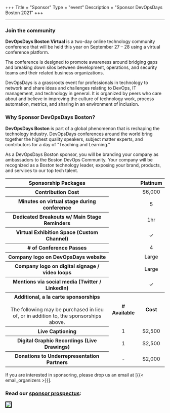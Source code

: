 +++
Title = "Sponsor"
Type = "event"
Description = "Sponsor DevOpsDays Boston 2021"
+++

<hr/>
<div class="container-fluid">
<div class="row justify-content-start">
<div class="col-md-9">
<div>
<h3>Join the community</h3>
<p><strong>DevOpsDays Boston Virtual</strong> is a two-day online technology community conference that will be held this year on September 27 – 28 using a virtual conference platform.</p>
<p>The conference is designed to promote awareness around bridging gaps and breaking down silos between development, operations, and security teams and their related business organizations.</p>
<p>DevOpsDays is a grassroots event for professionals in technology to network and share ideas and challenges relating to DevOps, IT management, and technology in general. It is organized by peers who care about and believe in improving the culture of technology work, process automation, metrics, and sharing in an environment of inclusion.</p>
<h3>Why Sponsor DevOpsDays Boston?</h3>
<p><strong>DevOpsDays Boston</strong> is part of a global phenomenon that is reshaping the technology industry. DevOpsDays
conferences around the world bring together the highest quality speakers, subject matter experts, and contributors for a day of &quot;Teaching and Learning.&quot;</p>
<p>As a DevOpsDays Boston sponsor, you will be branding your company as ambassadors to the Boston DevOps Community. Your company will be recognized as a Boston technology leader, exposing your brand, products, and services to our top tech talent.</p>
</div>
<div class="table-responsive">
<table class="table table-bordered table-hover table-responsive-md">
<thead class="thead-light">
<tr>
<th scope="col">
Sponsorship Packages
</th>
<th scope="col"></th>
<th scope="col">
<center>Platinum</center>
</th>
</tr>
</thead>
<tbody>
<tr>
<th scope="row">Contribution Cost</th>
<td></td>
<td>
<center>$6,000</center>
</td>
</tr>
<tr>
<th scope="row">Minutes on virtual stage during conference</th>
<td></td>
<td>
<center>5</center>
</td>
</tr>
<tr>
<th scope="row">Dedicated Breakouts w/ Main Stage Reminders</th>
<td></td>
<td>
<center>1hr</center>
</td>
</tr>
<tr>
<th scope="row">Virtual Exhibition Space (Custom Channel)</th>
<td></td>
<td>
<center>✓</center>
</td>
</tr>
<tr>
<th scope="row"># of Conference Passes</th>
<td></td>
<td>
<center>4</center>
</td>
</tr>
<tr>
<th scope="row">Company logo on DevOpsDays website</th>
<td></td>
<td>
<center>Large</center>
</td>
</tr>
<tr>
<th scope="row">Company logo on digital signage / video loops</th>
<td></td>
<td>
<center>Large</center>
</td>
</tr>
<tr>
<th scope="row">Mentions via social media (Twitter / LinkedIn)</th>
<td></td>
<td>
<center>✓</center>
</td>
</tr>
<tr></tr>
<tr>
<th scope="row">Additional, a la carte sponsorships<br /><br /><span style="font-weight: normal;">The following may be purchased in lieu of, or in addition to, the sponsorships above.</span></th>
<th>
<center># Available</center>
</th>
<th>
<center>Cost</center>
</th>
</tr>
<tr>
<th scope="row">Live Captioning</th>
<td>
<center>1</center>
</td>
<td>
<center>$2,500</center>
</td>
</tr>
<tr>
<th scope="row">Digital Graphic Recordings (Live Drawings)</th>
<td>
<center>1</center>
</td>
<td>
<center>$2,500</center>
</td>
</tr>
<tr>
<th scope="row">Donations to Underrepresentation Partners</th>
<td>
<center>-</center>
</td>
<td>
<center>$2,000</center>
</td>
</tr>
</tbody>
</table>
<div>

<p>If you are interested in sponsoring, please drop us an email at [{{< email_organizers >}}].</p>


</div>
</div>
</div>
<div class="col-md-3 col-sm-12">
<h3>Read our <a href="https://assets.devopsdays.org/events/2021/boston/devopsdays-boston-2021-prospectus.pdf">sponsor prospectus</a>:</h3>
<a href="https://assets.devopsdays.org/events/2021/boston/devopsdays-boston-2021-prospectus.pdf"><img src="https://assets.devopsdays.org/events/2021/boston/prospectus-thumbnail.png" class="img-fluid" style="border: 2px solid black;"></a>
</div>

</div>
